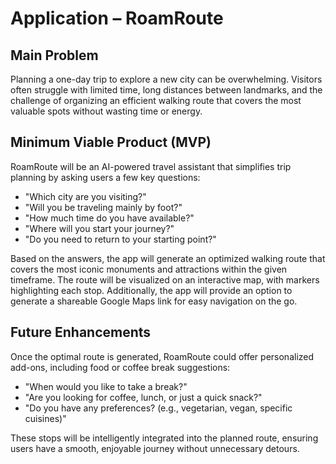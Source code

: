 # Application – RoamRoute

## Main Problem
Planning a one-day trip to explore a new city can be overwhelming. Visitors often struggle with limited time, long distances between landmarks, and the challenge of organizing an efficient walking route that covers the most valuable spots without wasting time or energy.

## Minimum Viable Product (MVP)
RoamRoute will be an AI-powered travel assistant that simplifies trip planning by asking users a few key questions:

- "Which city are you visiting?"
- "Will you be traveling mainly by foot?"
- "How much time do you have available?"
- "Where will you start your journey?"
- "Do you need to return to your starting point?"

Based on the answers, the app will generate an optimized walking route that covers the most iconic monuments and attractions within the given timeframe.
The route will be visualized on an interactive map, with markers highlighting each stop.
Additionally, the app will provide an option to generate a shareable Google Maps link for easy navigation on the go.

## Future Enhancements
Once the optimal route is generated, RoamRoute could offer personalized add-ons, including food or coffee break suggestions:

- "When would you like to take a break?"
- "Are you looking for coffee, lunch, or just a quick snack?"
- "Do you have any preferences? (e.g., vegetarian, vegan, specific cuisines)"

These stops will be intelligently integrated into the planned route, ensuring users have a smooth, enjoyable journey without unnecessary detours.

